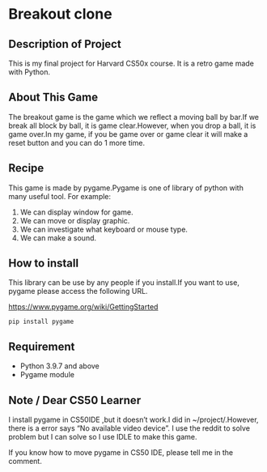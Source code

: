 # Breakout clone
## Description of Project
This is my final project for Harvard CS50x course. It is a retro game made with Python.

## About This Game
The breakout game is the game which we reflect a moving ball by bar.If we break all block by ball, it is game clear.However, when you drop a ball, it is game over.In my game, if you be game over or game clear it will make a reset button and you can do 1 more time.

## Recipe
This game is made by pygame.Pygame is one of library of python with many useful tool.
For example:
1. We can display window for game.
2. We can move or display graphic.
3. We can investigate what keyboard or mouse type.
4. We can make a sound.

## How to install
This library can be use by any people if you install.If you want to use, pygame please access the following URL.

https://www.pygame.org/wiki/GettingStarted

`pip install pygame`

## Requirement
- Python 3.9.7 and above
- Pygame module

## Note / Dear CS50 Learner
I install pygame in CS50IDE ,but it doesn’t work.I did in ~/project/.However, there is a error says “No available video device”. I use the reddit to solve problem but I can solve so I use IDLE to make this game.

If you know how to move pygame in CS50 IDE, please tell me in the comment.

